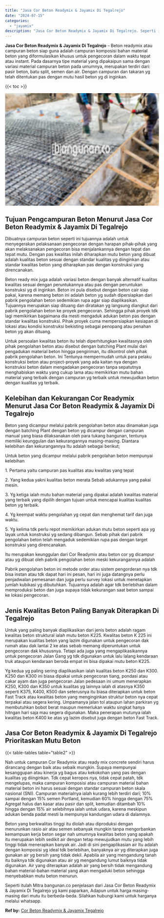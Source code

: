 ```yaml
---
title: "Jasa Cor Beton Readymix & Jayamix Di Tegalrejo"
date: "2024-07-15"
categories: 
  - "jayamix"
description: "Jasa Cor Beton Readymix & Jayamix Di Tegalrejo. Seperti itulah Mitra bangunan.co penjelasan dari Jasa Cor Beton Readymix & Jayamix Di Tegalrejo yg kami papar..."
---
```


**Jasa Cor Beton Readymix & Jayamix Di Tegalrejo** – Beton readymix atau campuran beton siap guna adalah campuran komposisi bahan material beton yang diformulasikan khusus untuk pengecoran dalam waktu tepat atau instant. Pada dasarnya tipe material yang dipakaipun sama dengan variasi material campuran beton pada umumnya, merupakan terdiri dari: pasir beton, batu split, semen dan air. Dengan campuran dan takaran yg telah ditentukan pas dengan mutu hasil beton yg di inginkan.

{{< toc >}}

![Jasa Cor Beton Readymix & Jayamix Di Tegalrejo](/images/jasa-cor-readymix-56.png)

## Tujuan Pengcampuran Beton Menurut Jasa Cor Beton Readymix & Jayamix Di Tegalrejo

Dibuatnya campuran beton seperti ini tujuannya adalah untuk menyegerakan pelaksanaan pengecoran dengan harapan pihak-pihak yang akan melaksanakan pengecoran bisa menjalankannya dengan tepat dan tepat mutu. Dengan pas kwalitas inilah diharapkan mutu beton yang dibuat adalah kualitas beton sesuai dengan standar kualitas yg diinginkan atau standar kwalitas beton yang diharapkan pas dengan konstruksi yang direncanakan.

Beton ready mix juga adalah variasi beton dengan banyak alternatif kualitas kwalitas sesuai dengan peruntukannya atau pas dengan peruntukan konstruksi yg di inginkan. Beton ini pula disebut dengan beton cair siap pakai, karena memang beton ini adalah beton yg sudah dipersiapkan dari pabrik pengolahan beton sedemikian rupa agar siap diaplikasikan. Tujuannya merupakan siap dituang dan diratakan yg langsung diangkut dari pabrik pengolahan beton ke proyek pengecoran. Sehingga pihak proyek tdk lagi memikirkan bagaimana dia mesti mengaduk adukan beton pas dengan standar kwalitas konstruksi. Pihak proyek cuma mempersiapkan kesiapan di lokasi atau kondisi konstruksi bekisting sebagai penopang atau penahan beton yg akan dituang.

Untuk persoalan kwalitas beton itu telah diperhitungkan kwalitasnya oleh pihak pengolahan beton atau disebut dengan batching Plant mulai dari pengadukan material beton hingga pengiriman, itu dikontrol oleh pihak pabrik pengolahan beton. Ini Tentunya mempermudah untuk para pelaku konstruksi beton atau project-proyek yang ada kaitan nya dengan konstruksi beton dalam mengadakan pengecoran tanpa sepatutnya menghabiskan waktu yang cukup lama atau memikirkan mutu bahan material yang terbaik dengan campuran yg terbaik untuk mewujudkan beton dengan kualitas yg terbaik.

## Kelebihan dan Kekurangan Cor Readymix Menurut Jasa Cor Beton Readymix & Jayamix Di Tegalrejo

Beton yang dicampur melalui pabrik pengolahan beton atau dinamakan juga dengan batching Plant dengan beton yg dicampur dengan campuran manual yang biasa dilaksanakan oleh para tukang bangunan, tentunya memiliki keunggulan dan kekurangannya masing-masing. Diantara kelebihan dan kekurangannya Itu adalah sebagai berikut;

Untuk beton yang dicampur melalui pabrik pengolahan beton mempunyai kelebihan

1\. Pertama yaitu campuran pas kualitas atau kwalitas yang tepat

2\. Yang kedua yakni kualitas beton merata Sebab adukannya yang pakai mesin.

3\. Yg ketiga ialah mutu bahan material yang dipakai adalah kwalitas material yang terbaik yang dipilih dengan tujuan untuk mencapai kualitas kualitas beton yg terbaik.

4\. Yg keempat waktu pengolahan yg cepat dan menghemat tarif dan juga waktu.

5\. Yg kelima tdk perlu repot memikirkan adukan mutu beton seperti apa yg layak untuk konstruksi yg sedang dibangun. Sebab pihak dari pabrik pengolahan beton telah mengaduk sedemikian rupa pas dengan target konstruksi yang direncanakan.

Itu merupakan keunggulan dari Cor Readymix atau beton cor yg dicampur atau yg dibuat oleh pabrik pengolahan beton meski kekurangannya adalah

Pabrik pengolahan beton ini metode order atau sistem pengorderan nya tdk bisa instan atau tdk dapat hari ini pesan, hari ini juga datangnya perlu penjadwalan pemesanan dan juga perlu survey lokasi untuk menetapkan jumlah kubikasi yg dibutuhkan. Tujuannya adalah agar tdk berlebihan dalam memproduksi beton dan juga supaya tidak kekurangan saat beton sampai ke lokasi pengecoran.

## Jenis Kwalitas Beton Paling Banyak Diterapkan Di Tegalrejo

Untuk yang paling banyak diaplikasikan dari jenis beton adalah ragam kwalitas beton struktural ialah mutu beton K225. Kwalitas beton K 225 ini merupakan kualitas beton yang lazim digunakan untuk pengecoran dak rumah atau dak lantai 2 ke atas sebab memang diperuntukan untuk pengecoran dak khususnya. Tetapi ada juga yang mengaplikasikannya untuk pengecoran Jalan Gang yg tdk digunakan untuk lalu lalang kendaraan truk ataupun kendaraan beroda empat ini bisa dipakai mutu beton K225.

Yg kedua yg paling sering diaplikasikan ialah kualitas beton K250 dan K300. K250 dan K300 ini biasa dipakai untuk pengecoran tiang, pondasi atau cakar ayam dan juga pengecoran Jalan pedesaan ini umum menerapkan K250, K300 dan K350 untuk kualitas yg lainnya ialah di atasnya K350 seperti K375, K400, K500 dan seterusnya itu biasa diterapkan untuk beton Fast Track atau kwalitas beton yang menginginkan struktur beton nya cepat terpakai atau segera kering. Umpamanya jalan tol ataupun lahan parkiran yg membutuhkan bobot berat maupun memerlukan waktu singkat hanya hitngan hari saja mau segera digunakan. Maka penerapan mutunya ialah kwalitas beton K400 ke atas yg lazim disebut juga dengan beton Fast Track.

## Jasa Cor Beton Readymix & Jayamix Di Tegalrejo Prioritaskan Mutu Beton

{{< table-tables table="table2" >}}

Nah untuk campuran Cor Readymix atau ready mix concrete sendiri harus dirancang dengan baik atau sebaik mungkin. Supaya mempunyai kesanggupan atau kinerja yg bagus atau kekokohan yang pas dengan kualitas yg diinginkan. Tdk cepat keropos nya, tidak cepat patah, tdk mengelupas, maka campuran komposisi atau campuran material bahan material beton ini harus sesuai dengan standar campuran beton skala nasional (SNI). Campuran materialnya ialah kurang lebih terdiri dari; 10% sampai dengan 15% semen Portland, kemudian 60% hingga dengan 75% Agregat halus dan kasar atau pasir dan split, kemudian ditambah 10% hingga dengan 15% air selebihnya ialah untuk udara, karena meskipun adukan benda padat mesti Ia mempunyai kandungan udara di dalamnya.

Beton yang berkwalitas tinggi itu diolah atau diproduksi dengan menurunkan rasio air atau semen sebanyak mungkin tanpa mengorbankan kemampuan kerja beton segar nah umumnya kwalitas beton yang apakah itu merupakan lebih sedikit air dengan tetap mewujudkan mutu yang lebih tinggi tidak menerapkan banyak air. Jadi di sini pengaplikasian air Itu adalah dengan komposisi yg ideal tdk berlebihan, banyaknya air yg diterapkan juga gunakan air yg bersih yang tidak dekil. Apabila air yang mengandung tanah itu baiknya tdk digunakan atau air yg mengandung lumut baiknya tidak digunakan. Air yang diterapkan adalah air yang bersih tidak mengandung bahan material-bahan material yang akan mengaduki beton sehingga menyebabkan mutu beton menurun.

Seperti itulah Mitra bangunan.co penjelasan dari Jasa Cor Beton Readymix & Jayamix Di Tegalrejo yg kami paparkan, Adapun untuk harga masing-masing dari mutu itu berbeda-beda. Silahkan hubungi kami untuk harganya melalui whatsapp.

**Ref by:** [Cor Beton Readymix & Jayamix Tegalrejo](https://id.wikipedia.org/wiki/Cor)

